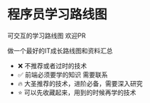 



# 程序员学习路线图


可交互的学习路线图 欢迎PR

做一个最好的IT成长路线图和资料汇总


* ❌ 不推荐或者过时的技术
* ✅ 前端必须要学的知识 需要联系
* 🔥 大圣推荐的技术，进阶必备，需要深入研究
* ⭐ 可以先收藏起来，用到的时候再学的技术


